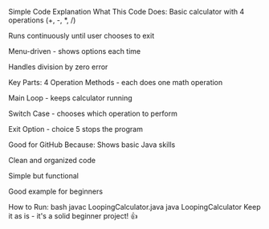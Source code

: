 Simple Code Explanation
What This Code Does:
Basic calculator with 4 operations (+, -, *, /)

Runs continuously until user chooses to exit

Menu-driven - shows options each time

Handles division by zero error

Key Parts:
4 Operation Methods - each does one math operation

Main Loop - keeps calculator running

Switch Case - chooses which operation to perform

Exit Option - choice 5 stops the program

Good for GitHub Because:
Shows basic Java skills

Clean and organized code

Simple but functional

Good example for beginners

How to Run:
bash
javac LoopingCalculator.java
java LoopingCalculator
Keep it as is - it's a solid beginner project! 👍


